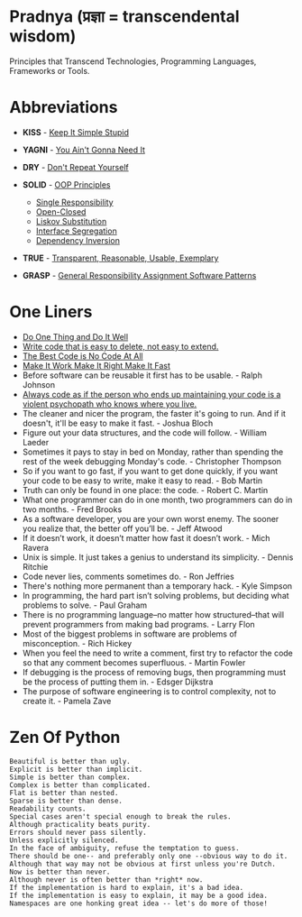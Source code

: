 # Pradnya (प्रज्ञा = transcendental wisdom)
Principles that Transcend Technologies, Programming Languages, Frameworks or Tools.

Abbreviations
===========
 * **KISS** - [Keep It Simple Stupid](https://en.wikipedia.org/wiki/KISS_principle)

 * **YAGNI** - [You Ain't Gonna Need It](https://en.wikipedia.org/wiki/You_aren%27t_gonna_need_it)

 * **DRY** - [Don't Repeat Yourself](https://en.wikipedia.org/wiki/Don%27t_repeat_yourself)

 * **SOLID** - [OOP Principles](https://en.wikipedia.org/wiki/SOLID_(object-oriented_design))
     * [Single Responsibility](https://en.wikipedia.org/wiki/Single_responsibility_principle)
     * [Open-Closed](https://en.wikipedia.org/wiki/Open/closed_principle)
     * [Liskov Substitution](https://en.wikipedia.org/wiki/Liskov_substitution_principle) 
     * [Interface Segregation](https://en.wikipedia.org/wiki/Interface_segregation_principle)
     * [Dependency Inversion](https://en.wikipedia.org/wiki/Dependency_inversion_principle)
 * **TRUE** - [Transparent, Reasonable, Usable, Exemplary](http://designisrefactoring.com/2015/02/16/true-in-action/)
 
 * **GRASP** - [General Responsibility Assignment Software Patterns](https://en.wikipedia.org/wiki/GRASP_(object-oriented_design))

One Liners
============
 * [Do One Thing and Do It Well](https://en.wikipedia.org/wiki/Unix_philosophy#Do_One_Thing_and_Do_It_Well)
 * [Write code that is easy to delete, not easy to extend.](http://programmingisterrible.com/post/139222674273/write-code-that-is-easy-to-delete-not-easy-to)
 * [The Best Code is No Code At All](https://blog.codinghorror.com/the-best-code-is-no-code-at-all/)
 * [Make It Work Make It Right Make It Fast](http://wiki.c2.com/?MakeItWorkMakeItRightMakeItFast)
 * Before software can be reusable it first has to be usable. - Ralph Johnson
 * [Always code as if the person who ends up maintaining your code is a violent psychopath who knows where you live.](http://wiki.c2.com/?CodeForTheMaintainer)
 * The cleaner and nicer the program, the faster it's going to run. And if it doesn't, it'll be easy to make it fast. - Joshua Bloch
 * Figure out your data structures, and the code will follow. - William Laeder
 * Sometimes it pays to stay in bed on Monday, rather than spending the rest of the week debugging Monday's code. - Christopher Thompson
 * So if you want to go fast, if you want to get done quickly, if you want your code to be easy to write, make it easy to read. - Bob Martin
 * Truth can only be found in one place: the code. - Robert C. Martin
 * What one programmer can do in one month, two programmers can do in two months. - Fred Brooks
 * As a software developer, you are your own worst enemy. The sooner you realize that, the better off you’ll be. - Jeff Atwood
 * If it doesn’t work, it doesn’t matter how fast it doesn’t work. - Mich Ravera
 * Unix is simple. It just takes a genius to understand its simplicity. - Dennis Ritchie
 * Code never lies, comments sometimes do. - Ron Jeffries
 * There's nothing more permanent than a temporary hack. - Kyle Simpson
 * In programming, the hard part isn’t solving problems, but deciding what problems to solve. - Paul Graham
 * There is no programming language–no matter how structured–that will prevent programmers from making bad programs. - Larry Flon
 * Most of the biggest problems in software are problems of misconception. - Rich Hickey
 * When you feel the need to write a comment, first try to refactor the code so that any comment becomes superfluous. - Martin Fowler
 * If debugging is the process of removing bugs, then programming must be the process of putting them in. - Edsger Dijkstra
 * The purpose of software engineering is to control complexity, not to create it. - Pamela Zave


Zen Of Python
=============
    Beautiful is better than ugly.
    Explicit is better than implicit.
    Simple is better than complex.
    Complex is better than complicated.
    Flat is better than nested.
    Sparse is better than dense.
    Readability counts.
    Special cases aren't special enough to break the rules.
    Although practicality beats purity.
    Errors should never pass silently.
    Unless explicitly silenced.
    In the face of ambiguity, refuse the temptation to guess.
    There should be one-- and preferably only one --obvious way to do it.
    Although that way may not be obvious at first unless you're Dutch.
    Now is better than never.
    Although never is often better than *right* now.
    If the implementation is hard to explain, it's a bad idea.
    If the implementation is easy to explain, it may be a good idea.
    Namespaces are one honking great idea -- let's do more of those!
